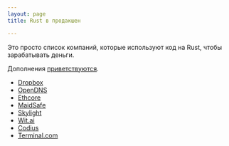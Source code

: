 ```yaml
---
layout: page
title: Rust в продакшен

---
```


Это просто список компаний, которые используют код на Rust, чтобы
зарабатывать деньги.

Дополнения [приветствуются](https://github.com/ruRust/rustycrate.ru/edit/master/adopters.md).

* [Dropbox](http://www.wired.com/2016/03/epic-story-dropboxs-exodus-amazon-cloud-empire/)
* [OpenDNS](https://labs.opendns.com/2013/10/04/zeromq-helping-us-block-malicious-domains/)
* [Ethcore](https://ethcore.io/parity.html)
* [MaidSafe](http://blog.maidsafe.net/2015/07/01/the-ants-are-coming/)
* [Skylight](http://blog.skylight.io/rust-means-never-having-to-close-a-socket/)
* [Wit.ai](https://github.com/wit-ai/witd)
* [Codius](https://codius.org/blog/codius-rust/)
* [Terminal.com](https://www.terminal.com/)
